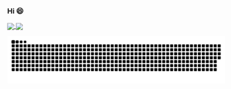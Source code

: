 ### Hi 😄

<!--
**Noriebalbinot/Noriebalbinot** is a ✨ _special_ ✨ repository because its `README.md` (this file) appears on your GitHub profile.

Here are some ideas to get you started:

- 🔭 I’m currently working on ...
- 🌱 I’m currently learning ...
- 👯 I’m looking to collaborate on ...
- 🤔 I’m looking for help with ...
- 💬 Ask me about ...
- 📫 How to reach me: ...
- 😄 Pronouns: ...
- ⚡ Fun fact: ...
-->
<div>
  <a href="https://github.com/noriebalbinot">
   <img align="center" height="170" src="https://github-readme-stats.vercel.app/api/top-langs/?username=Noriebalbinot&layout=compact&langs_count=16&theme=bear"/>
  <img align="center" src="https://github-readme-stats.vercel.app/api?username=Noriebalbinot&show_icons=true&theme=bear&include_all_commits=true&count_private=true&hide=issues"/>
</div>
  
 ![Snake animation](https://github.com/Noriebalbinot/Noriebalbinot/blob/output/github-contribution-grid-snake.svg)
